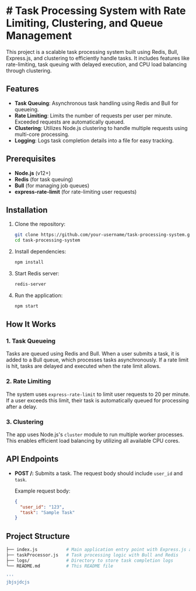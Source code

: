 # # Task Processing System with Rate Limiting, Clustering, and Queue Management

This project is a scalable task processing system built using Redis, Bull, Express.js, and clustering to efficiently handle tasks. It includes features like rate-limiting, task queuing with delayed execution, and CPU load balancing through clustering.

## Features

- **Task Queuing**: Asynchronous task handling using Redis and Bull for queueing.
- **Rate Limiting**: Limits the number of requests per user per minute. Exceeded requests are automatically queued.
- **Clustering**: Utilizes Node.js clustering to handle multiple requests using multi-core processing.
- **Logging**: Logs task completion details into a file for easy tracking.

## Prerequisites

- **Node.js** (v12+)
- **Redis** (for task queuing)
- **Bull** (for managing job queues)
- **express-rate-limit** (for rate-limiting user requests)

## Installation

1. Clone the repository:

    ```bash
    git clone https://github.com/your-username/task-processing-system.git
    cd task-processing-system
    ```

2. Install dependencies:

    ```bash
    npm install
    ```

3. Start Redis server:

    ```bash
    redis-server
    ```

4. Run the application:

    ```bash
    npm start
    ```

## How It Works

### 1. Task Queueing
Tasks are queued using Redis and Bull. When a user submits a task, it is added to a Bull queue, which processes tasks asynchronously. If a rate limit is hit, tasks are delayed and executed when the rate limit allows.

### 2. Rate Limiting
The system uses `express-rate-limit` to limit user requests to 20 per minute. If a user exceeds this limit, their task is automatically queued for processing after a delay.

### 3. Clustering
The app uses Node.js's `cluster` module to run multiple worker processes. This enables efficient load balancing by utilizing all available CPU cores.

## API Endpoints

- **POST /:** Submits a task. The request body should include `user_id` and `task`.

    Example request body:
    ```json
    {
      "user_id": "123",
      "task": "Sample Task"
    }
    ```

## Project Structure

```bash
├── index.js           # Main application entry point with Express.js and clustering
├── taskProcessor.js   # Task processing logic with Bull and Redis
├── logs/              # Directory to store task completion logs
└── README.md          # This README file

'''
jbjsjdcjs

